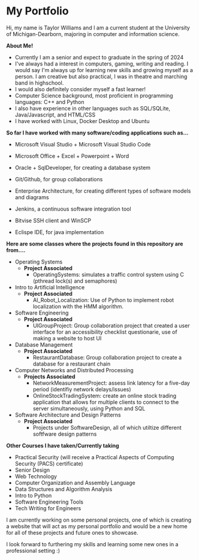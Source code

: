 # My Portfolio
Hi, my name is Taylor Williams and I am a current student at the University of Michigan-Dearborn, majoring in computer and information science.


**About Me!**
- Currently I am a senior and expect to graduate in the spring of 2024 
- I've always had a interest in computers, gaming, writing and reading. I would say I'm always up for learning new skills and growing myself as a person. I am creative but also practical, I was in theatre and marching band in highschool.
- I would also definitely consider myself a fast learner!
- Computer Science background, most proficient in programming languages: C++ and Python 
- I also have experience in other languages such as SQL/SQLite, Java/Javascript, and HTML/CSS
- I have worked with Linux, Docker Desktop and Ubuntu 


**So far I have worked with many software/coding applications such as...**
- Microsoft Visual Studio + Microsoft Visual Studio Code
- Microsoft Office + Excel + Powerpoint + Word
- Oracle + SqlDeveloper, for creating a database system
- Git/Github, for group collaborations

- Enterprise Architecture, for creating different types of software models and diagrams
- Jenkins, a continuous software integration tool
- Bitvise SSH client and WinSCP
- Eclispe IDE, for java implementation


**Here are some classes where the projects found in this repository are from....**

- Operating Systems 
   - **Project Associated**
       - OperatingSystems: simulates a traffic control system using C (pthread lock(s) and semaphores)
- Intro to Artificial Intelligence
   - **Project Associated**
       - AI_Robot_Localization: Use of Python to implement robot localization with the HMM algorithm.
- Software Engineering
   - **Project Associated**
       - UIGroupProject: Group collaboration project that created a user interface for an accessibility checklist questionarie, use of making a website to host UI
- Database Management 
   - **Project Associated**
       - RestaurantDatabase: Group collaboration project to create a database for a restaurant chain
- Computer Networks and Distributed Processing
   - **Projects Associated**
      - NetworkMeasurementProject: assess link latency for a five-day period (identifiy network delays/issues)
      - OnlineStockTradingSystem: create an online stock trading application that allows for multiple clients to connect to the server simultaneously, using Python 
      and SQL
- Software Architecture and Design Patterns
   - **Project Associated**
      - Projects under SoftwareDesign, all of which utiltize different softfware design patterns


**Other Courses I have taken/Currently taking**
- Practical Security (will receive a Practical Aspects of Computing Security (PACS) certificate)
- Senior Design
- Web Technology
- Computer Organization and Assembly Language
- Data Structures and Algorithm Analysis
- Intro to Python
- Software Engineering Tools
- Tech Writing for Engineers



I am currently working on some personal projects, one of which is creating a website that will act as my personal portfolio and would be a new home for all of these projects and future ones to showcase. 

I look forward to furthering my skills and learning some new ones in a professional setting :)

